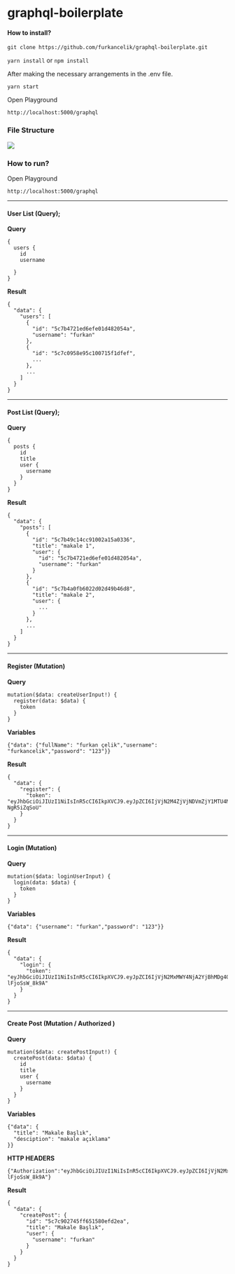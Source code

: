 # graphql-boilerplate

#### How to install?

`git clone https://github.com/furkancelik/graphql-boilerplate.git`

`yarn install` or `npm install`

After making the necessary arrangements in the .env file.

`yarn start`

Open Playground

`http://localhost:5000/graphql`

### File Structure

![](https://raw.githubusercontent.com/furkancelik/graphql-boilerplate/master/public/file_structure.jpg)

### How to run?

Open Playground

`http://localhost:5000/graphql`

---

#### User List (Query);

**Query**

```
{
  users {
    id
    username

  }
}

```

**Result**

```
{
  "data": {
    "users": [
      {
        "id": "5c7b4721ed6efe01d482054a",
        "username": "furkan"
      },
      {
        "id": "5c7c0958e95c100715f1dfef",
        ...
      },
      ...
    ]
  }
}
```

---

#### Post List (Query);

**Query**

```
{
  posts {
    id
    title
    user {
      username
    }
  }
}
```

**Result**

```
{
  "data": {
    "posts": [
      {
        "id": "5c7b49c14cc91002a15a0336",
        "title": "makale 1",
        "user": {
          "id": "5c7b4721ed6efe01d482054a",
          "username": "furkan"
        }
      },
      {
        "id": "5c7b4a0fb6022d02d49b46d8",
        "title": "makale 2",
        "user": {
          ...
        }
      },
      ...
    ]
  }
}
```

---

#### Register (Mutation)

**Query**

```
mutation($data: createUserInput!) {
  register(data: $data) {
    token
  }
}
```

**Variables**

```
{"data": {"fullName": "furkan çelik","username": "furkancelik","password": "123"}}
```

**Result**

```
{
  "data": {
    "register": {
      "token": "eyJhbGciOiJIUzI1NiIsInR5cCI6IkpXVCJ9.eyJpZCI6IjVjN2M4ZjVjNDVmZjY1MTU4MGVmZDJlOSIsInVzZXJuYW1lIjoiZnVya2FuY2VsaWsiLCJpYXQiOjE1NTE2NjcwMzYsImV4cCI6MTU1MTY3MDYzNn0.M2nLNcSxMJD8otu0iTZN2QxWkUemXAP5-NgR5iZqSoU"
    }
  }
}
```

---

#### Login (Mutation)

**Query**

```
mutation($data: loginUserInput) {
  login(data: $data) {
    token
  }
}
```

**Variables**

```
{"data": {"username": "furkan","password": "123"}}
```

**Result**

```
{
  "data": {
    "login": {
      "token": "eyJhbGciOiJIUzI1NiIsInR5cCI6IkpXVCJ9.eyJpZCI6IjVjN2MxMWY4NjA2YjBhMDg4OWYwNGE0NCIsInVzZXJuYW1lIjoiZnVya2FuIiwiaWF0IjoxNTUxNjY2NjY0LCJleHAiOjE1NTE2NzAyNjR9.COw0Uektgtk0jGEY1OsedQEx7sU5PI-lFjoSsW_8k9A"
    }
  }
}
```

---

#### Create Post (Mutation / Authorized )

**Query**

```
mutation($data: createPostInput!) {
  createPost(data: $data) {
    id
    title
    user {
      username
    }
  }
}
```

**Variables**

```
{"data": {
  "title": "Makale Başlık",
  "desciption": "makale açıklama"
}}
```

**HTTP HEADERS**

```
{"Authorization":"eyJhbGciOiJIUzI1NiIsInR5cCI6IkpXVCJ9.eyJpZCI6IjVjN2MxMWY4NjA2YjBhMDg4OWYwNGE0NCIsInVzZXJuYW1lIjoiZnVya2FuIiwiaWF0IjoxNTUxNjY2NjY0LCJleHAiOjE1NTE2NzAyNjR9.COw0Uektgtk0jGEY1OsedQEx7sU5PI-lFjoSsW_8k9A"}
```

**Result**

```
{
  "data": {
    "createPost": {
      "id": "5c7c902745ff651580efd2ea",
      "title": "Makale Başlık",
      "user": {
        "username": "furkan"
      }
    }
  }
}
```
